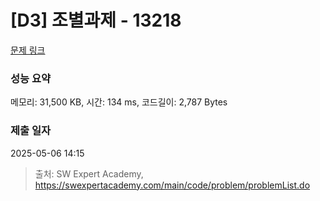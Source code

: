 # [D3] 조별과제 - 13218 

[문제 링크](https://swexpertacademy.com/main/code/problem/problemDetail.do?contestProbId=AXzjvCCq-PwDFASs) 

### 성능 요약

메모리: 31,500 KB, 시간: 134 ms, 코드길이: 2,787 Bytes

### 제출 일자

2025-05-06 14:15



> 출처: SW Expert Academy, https://swexpertacademy.com/main/code/problem/problemList.do